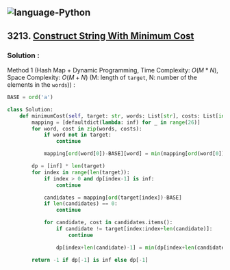 ![language-Python](https://img.shields.io/badge/Python-ffd43b?style=for-the-badge&logo=PYTHON)
---

## 3213. [Construct String With Minimum Cost](https://leetcode.com/problems/construct-string-with-minimum-cost)

### Solution :

Method 1 (Hash Map + Dynamic Programming, Time Complexity: $O(M*N)$, Space Complexity: $O(M+N)$ (M: length of `target`, N: number of the elements in the `words`)) :
```python
BASE = ord('a')

class Solution:
    def minimumCost(self, target: str, words: List[str], costs: List[int]) -> int:
        mapping = [defaultdict(lambda: inf) for _ in range(26)]
        for word, cost in zip(words, costs):
            if word not in target:
                continue

            mapping[ord(word[0])-BASE][word] = min(mapping[ord(word[0])-BASE][word], cost)

        dp = [inf] * len(target)
        for index in range(len(target)):
            if index > 0 and dp[index-1] is inf:
                continue

            candidates = mapping[ord(target[index])-BASE]
            if len(candidates) == 0:
                continue

            for candidate, cost in candidates.items():
                if candidate != target[index:index+len(candidate)]:
                    continue

                dp[index+len(candidate)-1] = min(dp[index+len(candidate)-1], cost + (0 if index == 0 else dp[index-1]))

        return -1 if dp[-1] is inf else dp[-1]
```
